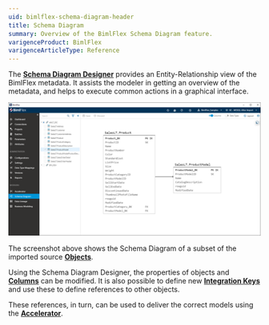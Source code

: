 ```yaml
---
uid: bimlflex-schema-diagram-header
title: Schema Diagram
summary: Overview of the BimlFlex Schema Diagram feature.
varigenceProduct: BimlFlex
varigenceArticleType: Reference
---
```

The [**Schema Diagram Designer**](xref:bimlflex-schema-diagram) provides an Entity-Relationship view of the BimlFlex metadata. It assists the modeler in getting an overview of the metadata, and helps to execute common actions in a graphical interface.

![Schema Diagram User Interface](../../static/img/schema-diagram-overview.png "Schema Diagram User Interface")

The screenshot above shows the Schema Diagram of a subset of the imported source [**Objects**](xref:bimlflex-object-editor).

Using the Schema Diagram Designer, the properties of objects and [**Columns**](xref:bimlflex-column-editor) can be modified. It is also possible to define new [**Integration Keys**](xref:bimlflex-concept-integration-keys) and use these to define references to other objects.

These references, in turn, can be used to deliver the correct models using the [**Accelerator**](xref:bimlflex-data-vault-accelerator).
